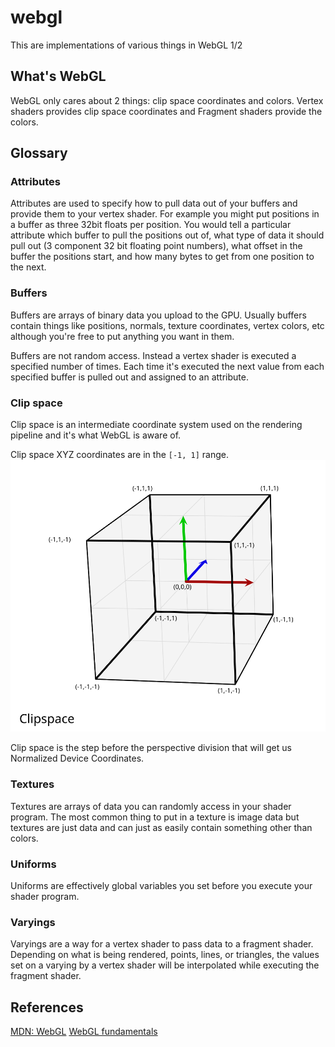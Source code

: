 # webgl
This are implementations of various things in WebGL 1/2

## What's WebGL
WebGL only cares about 2 things: clip space coordinates and colors. Vertex shaders provides clip space coordinates and Fragment shaders provide the colors.

## Glossary
### Attributes

Attributes are used to specify how to pull data out of your buffers and provide them to your vertex shader. For example you might put positions in a buffer as three 32bit floats per position. You would tell a particular attribute which buffer to pull the positions out of, what type of data it should pull out (3 component 32 bit floating point numbers), what offset in the buffer the positions start, and how many bytes to get from one position to the next.

### Buffers

Buffers are arrays of binary data you upload to the GPU. Usually buffers contain things like positions, normals, texture coordinates, vertex colors, etc although you're free to put anything you want in them.

Buffers are not random access. Instead a vertex shader is executed a specified number of times. Each time it's executed the next value from each specified buffer is pulled out and assigned to an attribute.

### Clip space
Clip space is an intermediate coordinate system used on the rendering pipeline and it's what WebGL is aware of.

Clip space XYZ coordinates are in the `[-1, 1]` range.
![Clip space](images/clip_space_graph.svg)

Clip space is the step before the perspective division that will get us Normalized Device Coordinates.

### Textures
Textures are arrays of data you can randomly access in your shader program. The most common thing to put in a texture is image data but textures are just data and can just as easily contain something other than colors.

### Uniforms
Uniforms are effectively global variables you set before you execute your shader program.

### Varyings
Varyings are a way for a vertex shader to pass data to a fragment shader. Depending on what is being rendered, points, lines, or triangles, the values set on a varying by a vertex shader will be interpolated while executing the fragment shader.

## References
[MDN: WebGL](https://developer.mozilla.org/en-US/docs/Web/API/WebGL_API)
[WebGL fundamentals](https://webglfundamentals.org/)
